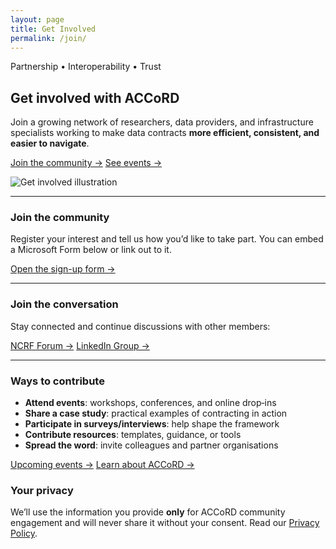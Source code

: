 ```yaml
---
layout: page
title: Get Involved
permalink: /join/
---
```


<section class="events-hero flow two-col">
  <div class="events-text">
    <p class="eyebrow">Partnership • Interoperability • Trust</p>
    <h2 class="page-title">Get involved with ACCoRD</h2>
    <p class="lead">
      Join a growing network of researchers, data providers, and infrastructure specialists working to make data contracts
      <strong>more efficient, consistent, and easier to navigate</strong>.
    </p>
    <p class="cta-row">
      <a class="btn btn-primary" href="#join-form">Join the community →</a>
      <a class="btn btn-primary" href="{{ '/events/' | relative_url }}">See events →</a>
    </p>
  </div>

  <div class="events-image">
    <img src="{{ '/assets/images/get_involved.png' | relative_url }}" alt="Get involved illustration" />
  </div>
</section>

<hr class="section-divider" />

<section id="join-form" class="flow what-we-do">
  <h3>Join the community</h3>
  <p>
    Register your interest and tell us how you’d like to take part. You can embed a Microsoft Form below
    or link out to it.
  </p>

  <p class="cta-row">
    <a class="btn btn-primary" 
       href="https://forms.office.com/?redirecturl=https%3a%2f%2fforms.office.com%2fPages%2fDesignPageV2.aspx%3fsubpage%3ddesign%26FormId%3d_oivH5ipW0yTySEKEdmlwvNrS4lV5ilIsuG4plfelThUNVkxRlZZTlhPOTU0NkZUQkVWNTBZUjUwVS4u&auth_pvr=OrgId" 
       target="_blank" 
       rel="noopener">
       Open the sign-up form →
    </a>
  </p>
</section>

<hr class="section-divider" />

<section class="flow">
  <h3>Join the conversation</h3>
  <p>Stay connected and continue discussions with other members:</p>
  <p class="cta-row">
    <a class="btn btn-primary" href="#" target="_blank" rel="noopener">NCRF Forum →</a>
    <a class="btn btn-primary" href="#" target="_blank" rel="noopener">LinkedIn Group →</a>
  </p>
</section>

<hr class="section-divider" />

<section class="flow">
  <h3>Ways to contribute</h3>
  <ul class="feature-list">
    <li><strong>Attend events</strong>: workshops, conferences, and online drop‑ins</li>
    <li><strong>Share a case study</strong>: practical examples of contracting in action</li>
    <li><strong>Participate in surveys/interviews</strong>: help shape the framework</li>
    <li><strong>Contribute resources</strong>: templates, guidance, or tools</li>
    <li><strong>Spread the word</strong>: invite colleagues and partner organisations</li>
  </ul>
  <p class="cta-row">
    <a class="btn btn-primary" href="{{ '/events/' | relative_url }}">Upcoming events →</a>
    <a class="btn btn-primary" href="{{ '/about/' | relative_url }}">Learn about ACCoRD →</a>
  </p>
</section>

<section class="flow">
  <h3>Your privacy</h3>
  <p>
    We’ll use the information you provide <strong>only</strong> for ACCoRD community engagement and will
    never share it without your consent. Read our
    <a href="{{ '/privacy.html' | relative_url }}">Privacy Policy</a>.
  </p>
</section>
